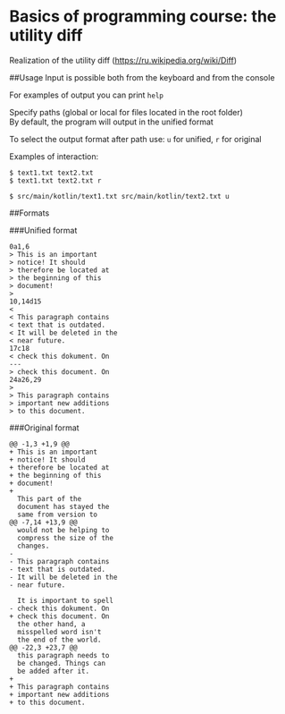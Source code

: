 #  Basics of programming course: the utility diff

Realization of the utility diff (https://ru.wikipedia.org/wiki/Diff)

##Usage
Input is possible both from the keyboard and from the console

For examples of output you can print `help`

Specify paths (global or local for files located in the root folder) \
By default, the program will output in the unified format

To select the output format after path use: 
`u` for unified,
`r` for original

Examples of interaction:
```
$ text1.txt text2.txt 
$ text1.txt text2.txt r

$ src/main/kotlin/text1.txt src/main/kotlin/text2.txt u
 ```
##Formats

###Unified format

```
0a1,6
> This is an important
> notice! It should
> therefore be located at
> the beginning of this
> document!
> 
10,14d15
< 
< This paragraph contains
< text that is outdated.
< It will be deleted in the
< near future.
17c18
< check this dokument. On
---
> check this document. On
24a26,29
> 
> This paragraph contains
> important new additions
> to this document.
```
###Original format

```
@@ -1,3 +1,9 @@
+ This is an important
+ notice! It should
+ therefore be located at
+ the beginning of this
+ document!
+ 
  This part of the
  document has stayed the
  same from version to
@@ -7,14 +13,9 @@
  would not be helping to
  compress the size of the
  changes.
- 
- This paragraph contains
- text that is outdated.
- It will be deleted in the
- near future.
  
  It is important to spell
- check this dokument. On
+ check this document. On
  the other hand, a
  misspelled word isn't
  the end of the world.
@@ -22,3 +23,7 @@
  this paragraph needs to
  be changed. Things can
  be added after it.
+ 
+ This paragraph contains
+ important new additions
+ to this document.
```


